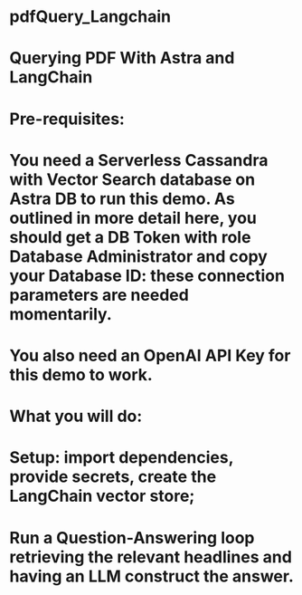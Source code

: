 # pdfQuery_Langchain
# Querying PDF With Astra and LangChain
# Pre-requisites:
# You need a Serverless Cassandra with Vector Search database on Astra DB to run this demo. As outlined in more detail here, you should get a DB Token with role Database Administrator and copy your Database ID: these connection parameters are needed momentarily.

# You also need an OpenAI API Key for this demo to work.

# What you will do:
# Setup: import dependencies, provide secrets, create the LangChain vector store;
# Run a Question-Answering loop retrieving the relevant headlines and having an LLM construct the answer.
